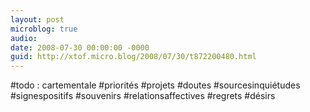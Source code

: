 ```yaml
---
layout: post
microblog: true
audio: 
date: 2008-07-30 00:00:00 -0000
guid: http://xtof.micro.blog/2008/07/30/t872200480.html
---
```

#todo : cartementale #priorités #projets #doutes #sourcesinquiétudes #signespositifs #souvenirs #relationsaffectives #regrets #désirs
